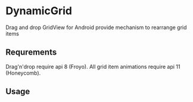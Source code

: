 DynamicGrid
===========

Drag and drop GridView for Android provide mechanism to rearrange grid items

Requrements
----------
Drag'n'drop require api 8 (Froyo).
All grid item animations require api 11 (Honeycomb).

Usage
------


